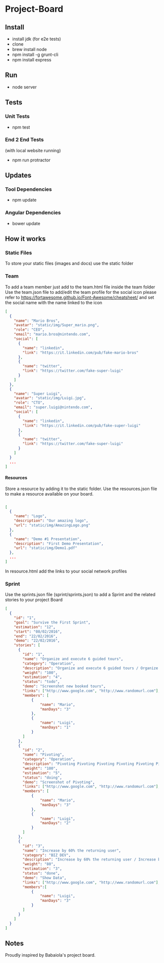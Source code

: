 # Project-Board

## Install

- install jdk (for e2e tests)
- clone
- brew install node
- npm install -g grunt-cli
- npm install express

## Run

- node server

## Tests

### Unit Tests

- npm test

### End 2 End Tests

(with local website running)
- npm run protractor

## Updates

### Tool Dependencies

- npm update

### Angular Dependencies

- bower update


## How it works

### Static Files

To store your static files (images and docs) use the static folder

### Team

To add a team member just add to the team.html file inside the team folder
Use the team.json file to add/edit the team profile
for the social icon please refer to https://fortawesome.github.io/Font-Awesome/cheatsheet/ and set the social name with the name linked to the icon
```json
[
  {
    "name": "Mario Bros",
    "avatar": "static/img/Super_mario.png",
    "role": "CEO",
    "email": "mario.bros@nintendo.com",
    "social": [
      {
        "name": "linkedin",
        "link": "https://it.linkedin.com/pub/fake-mario-bros"
      },
      {
        "name": "twitter",
        "link": "https://twitter.com/fake-super-luigi"
      }
    ]
  },
  {
    "name": "Super Luigi",
    "avatar": "static/img/Luigi.jpg",
    "role": "CTO",
    "email": "super.luigi@nintendo.com",
    "social": [
      {
        "name": "linkedin",
        "link": "https://it.linkedin.com/pub/fake-super-luigi"
      },
      {
        "name": "twitter",
        "link": "https://twitter.com/fake-super-luigi"
      }
    ]
  }
  ...
]

```

#### Resources

Store a resource by adding it to the static folder.
Use the resources.json file to make a resource available on your board.

```json

[
  {
    "name": "Logo",
    "description": "Our amazing logo",
    "url": "static/img/AmazingLogo.png"
  },
  {
    "name": "Demo #1 Presentation",
    "description": "First Demo Presentation",
    "url": "static/img/Demo1.pdf"
  },
  ...
]
```
In resource.html add the links to your social network profiles

### Sprint

Use the sprints.json file (sprint/sprints.json) to add a Sprint
and the related stories to your project Board

```json
[
  {
    "id": "1",
    "goal": "Survive the First Sprint",
    "estimation": "12",
    "start": "08/02/2016",
    "end": "22/02/2016",
    "demo": "22/02/2016",
    "stories": [
      {
        "id": "1",
        "name": "Organize and execute 6 guided tours",
        "category": "Operation",
        "description": "Organize and execute 6 guided tours / Organize and execute 6 guided tours",
        "weight": "100",
        "estimation": "4",
        "status": "todo",
        "demo": "Screenshot new booked tours",
        "links": ["http://www.google.com", "http://www.randomurl.com"],
        "members": [
            {
                "name": "Mario",
                "manDays": "3"
            },
            {
                "name": "Luigi",
                "manDays": "1"
            }
        ]
      },
      {
        "id": "2",
        "name": "Pivoting",
        "category": "Operation",
        "description": "Pivoting Pivoting Pivoting Pivoting Pivoting Pivoting Pivoting Pivoting",
        "weight": "100",
        "estimation": "5",
        "status": "doing",
        "demo": "Screenshot of Pivoting",
        "links": ["http://www.google.com", "http://www.randomurl.com"],
        "members": [
            {
                "name": "Mario",
                "manDays": "3"
            },
            {
                "name": "Luigi",
                "manDays": "2"
            }
        ]
      },
      {
        "id": "3",
        "name": "Increase by 60% the returning user",
        "category": "BIZ DEV",
        "description": "Increase by 60% the returning user / Increase by 60% the returning user ",
        "weight": "80",
        "estimation": "3",
        "status": "done",
        "demo": "Show Data",
        "links": ["http://www.google.com", "http://www.randomurl.com"],
        "members":[
            {
                "name": "Luigi",
                "manDays": "3"
            }
        ]
      }
    ]
  }
]
```

## Notes

Proudly inspired by Babaiola's project board.